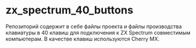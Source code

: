 # zx_spectrum_40_buttons
Репозиторий содержит в себе файлы проекта и файлы производства клавиатуры в 40 клавиш для подключения к ZX Spectrum совместимым компьютерам. В качестве клавиш используются Cherry MX.
